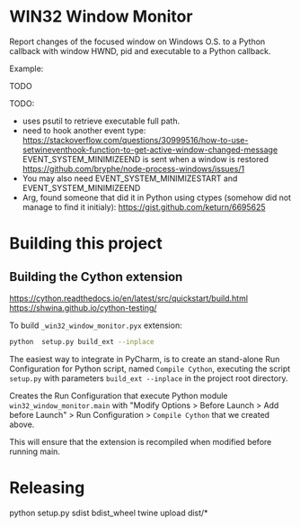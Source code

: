 # WIN32 Window Monitor

Report changes of the focused window on Windows O.S. to a Python callback with 
window HWND, pid and executable to a Python callback.

Example:

TODO

TODO:
- uses psutil to retrieve executable full path.
- need to hook another event type: https://stackoverflow.com/questions/30999516/how-to-use-setwineventhook-function-to-get-active-window-changed-message
EVENT_SYSTEM_MINIMIZEEND is sent when a window is restored 
https://github.com/bryphe/node-process-windows/issues/1
- You may also need EVENT_SYSTEM_MINIMIZESTART and EVENT_SYSTEM_MINIMIZEEND
- Arg, found someone that did it in Python using ctypes (somehow did not manage to find it initialy):
  https://gist.github.com/keturn/6695625

# Building this project

## Building the Cython extension

https://cython.readthedocs.io/en/latest/src/quickstart/build.html
https://shwina.github.io/cython-testing/

To build `_win32_window_monitor.pyx` extension:
```bash
python  setup.py build_ext --inplace
````

The easiest way to integrate in PyCharm, is to create an stand-alone 
Run Configuration for Python script, named `Compile Cython`, 
executing the script `setup.py` with parameters `build_ext --inplace`
in the project root directory.

Creates the Run Configuration that execute Python module `win32_window_monitor.main`
with "Modify Options > Before Launch > Add before Launch" > Run Configuration > `Compile Cython`
that we created above.

This will ensure that the extension is recompiled when 
modified before running main.

# Releasing

python setup.py sdist bdist_wheel
twine upload dist/*